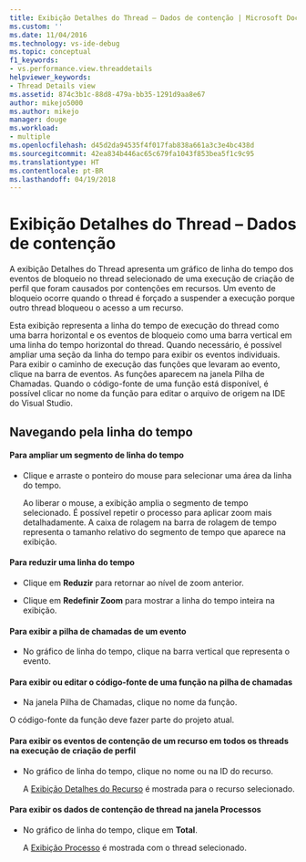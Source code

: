 ```yaml
---
title: Exibição Detalhes do Thread – Dados de contenção | Microsoft Docs
ms.custom: ''
ms.date: 11/04/2016
ms.technology: vs-ide-debug
ms.topic: conceptual
f1_keywords:
- vs.performance.view.threaddetails
helpviewer_keywords:
- Thread Details view
ms.assetid: 874c3b1c-88d8-479a-bb35-1291d9aa8e67
author: mikejo5000
ms.author: mikejo
manager: douge
ms.workload:
- multiple
ms.openlocfilehash: d45d2da94535f4f017fab838a661a3c3e4bc438d
ms.sourcegitcommit: 42ea834b446ac65c679fa1043f853bea5f1c9c95
ms.translationtype: HT
ms.contentlocale: pt-BR
ms.lasthandoff: 04/19/2018
---
```

# <a name="thread-details-view---contention-data"></a>Exibição Detalhes do Thread – Dados de contenção
A exibição Detalhes do Thread apresenta um gráfico de linha do tempo dos eventos de bloqueio no thread selecionado de uma execução de criação de perfil que foram causados por contenções em recursos. Um evento de bloqueio ocorre quando o thread é forçado a suspender a execução porque outro thread bloqueou o acesso a um recurso.  
  
 Esta exibição representa a linha do tempo de execução do thread como uma barra horizontal e os eventos de bloqueio como uma barra vertical em uma linha do tempo horizontal do thread. Quando necessário, é possível ampliar uma seção da linha do tempo para exibir os eventos individuais. Para exibir o caminho de execução das funções que levaram ao evento, clique na barra de eventos. As funções aparecem na janela Pilha de Chamadas. Quando o código-fonte de uma função está disponível, é possível clicar no nome da função para editar o arquivo de origem na IDE do Visual Studio.  
  
## <a name="navigating-the-timeline"></a>Navegando pela linha do tempo  
  
#### <a name="to-zoom-in-on-a-timeline-segment"></a>Para ampliar um segmento de linha do tempo  
  
-   Clique e arraste o ponteiro do mouse para selecionar uma área da linha do tempo.  
  
     Ao liberar o mouse, a exibição amplia o segmento de tempo selecionado. É possível repetir o processo para aplicar zoom mais detalhadamente. A caixa de rolagem na barra de rolagem de tempo representa o tamanho relativo do segmento de tempo que aparece na exibição.  
  
#### <a name="to-zoom-out-on-a-timeline"></a>Para reduzir uma linha do tempo  
  
-   Clique em **Reduzir** para retornar ao nível de zoom anterior.  
  
-   Clique em **Redefinir Zoom** para mostrar a linha do tempo inteira na exibição.  
  
#### <a name="to-view-the-call-stack-of-an-event"></a>Para exibir a pilha de chamadas de um evento  
  
-   No gráfico de linha do tempo, clique na barra vertical que representa o evento.  
  
#### <a name="to-view-or-edit-the-source-code-of-a-function-in-the-call-stack"></a>Para exibir ou editar o código-fonte de uma função na pilha de chamadas  
  
-   Na janela Pilha de Chamadas, clique no nome da função.  
  
 O código-fonte da função deve fazer parte do projeto atual.  
  
#### <a name="to-view-the-contention-events-of-a-resource-in-all-threads-in-the-profiling-run"></a>Para exibir os eventos de contenção de um recurso em todos os threads na execução de criação de perfil  
  
-   No gráfico de linha do tempo, clique no nome ou na ID do recurso.  
  
     A [Exibição Detalhes do Recurso](../profiling/resource-details-view-contention-data.md) é mostrada para o recurso selecionado.  
  
#### <a name="to-view-the-thread-contention-data-in-the-processes-window"></a>Para exibir os dados de contenção de thread na janela Processos  
  
-   No gráfico de linha do tempo, clique em **Total**.  
  
     A [Exibição Processo](../profiling/process-view-contention-data.md) é mostrada com o thread selecionado.